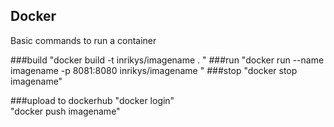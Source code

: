 ## Docker
Basic commands to run a container

###build
"docker build -t inrikys/imagename . " 
###run
"docker run --name imagename -p 8081:8080 inrikys/imagename "
###stop 
"docker stop imagename"

###upload to dockerhub
"docker login" <br>
"docker push imagename"
